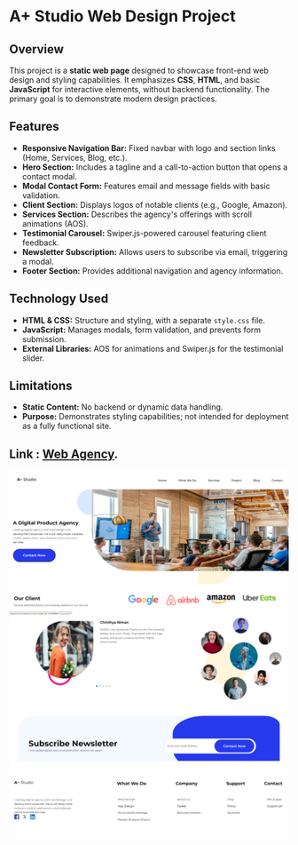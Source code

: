 # A+ Studio Web Design Project

## Overview
This project is a **static web page** designed to showcase front-end web design and styling capabilities. It emphasizes **CSS**, **HTML**, and basic **JavaScript** for interactive elements, without backend functionality. The primary goal is to demonstrate modern design practices.

## Features
- **Responsive Navigation Bar:** Fixed navbar with logo and section links (Home, Services, Blog, etc.).
- **Hero Section:** Includes a tagline and a call-to-action button that opens a contact modal.
- **Modal Contact Form:** Features email and message fields with basic validation.
- **Client Section:** Displays logos of notable clients (e.g., Google, Amazon).
- **Services Section:** Describes the agency's offerings with scroll animations (AOS).
- **Testimonial Carousel:** Swiper.js-powered carousel featuring client feedback.
- **Newsletter Subscription:** Allows users to subscribe via email, triggering a modal.
- **Footer Section:** Provides additional navigation and agency information.

## Technology Used
- **HTML & CSS:** Structure and styling, with a separate `style.css` file.
- **JavaScript:** Manages modals, form validation, and prevents form submission.
- **External Libraries:** AOS for animations and Swiper.js for the testimonial slider.

## Limitations
- **Static Content:** No backend or dynamic data handling.
- **Purpose:** Demonstrates styling capabilities; not intended for deployment as a fully functional site.

## Link : [Web Agency](https://nathbecode.github.io/WEB-agency/).

![Screenshot](https://github.com/Nathbecode/WEB-agency/blob/main/Pictures/WEBA1.PNG)
![Screenshot](https://github.com/Nathbecode/WEB-agency/blob/main/Pictures/WEBA2.PNG)
![Screenshot](https://github.com/Nathbecode/WEB-agency/blob/main/Pictures/WEBA3.PNG)




